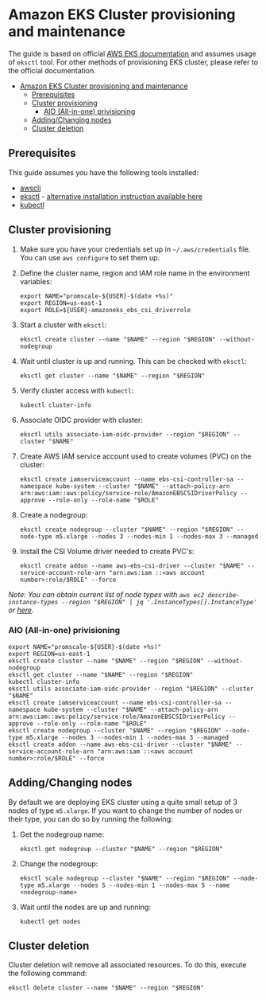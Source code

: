 # Amazon EKS Cluster provisioning and maintenance

The guide is based on official [AWS EKS documentation](https://docs.aws.amazon.com/eks/latest/userguide/getting-started.html) 
and assumes usage of `eksctl` tool. For other methods of provisioning
EKS cluster, please refer to the official documentation.

- [Amazon EKS Cluster provisioning and maintenance](#amazon-eks-cluster-provisioning-and-maintenance)
  - [Prerequisites](#prerequisites)
  - [Cluster provisioning](#cluster-provisioning)
    - [AIO (All-in-one) privisioning](#aio-all-in-one-privisioning)
  - [Adding/Changing nodes](#addingchanging-nodes)
  - [Cluster deletion](#cluster-deletion)

## Prerequisites

This guide assumes you have the following tools installed:

- [awscli](https://docs.aws.amazon.com/cli/latest/userguide/install-cliv2.html)
- [eksctl](https://github.com/weaveworks/eksctl) - [alternative installation instruction available here](https://docs.aws.amazon.com/eks/latest/userguide/eksctl.html)
- [kubectl](https://kubernetes.io/docs/tasks/tools/#kubectl)

## Cluster provisioning

1. Make sure you have your credentials set up in `~/.aws/credentials` file. You
can use `aws configure` to set them up.

2. Define the cluster name, region and IAM role name in the environment variables:

    ```shell
    export NAME="promscale-${USER}-$(date +%s)"
    export REGION=us-east-1
    export ROLE=${USER}-amazoneks_ebs_csi_driverrole
    ```

3. Start a cluster with `eksctl`:

    ```shell
    eksctl create cluster --name "$NAME" --region "$REGION" --without-nodegroup
    ```

4. Wait until cluster is up and running. This can be checked with `eksctl`:

    ```shell
    eksctl get cluster --name "$NAME" --region "$REGION"
    ```

5. Verify cluster access with `kubectl`:

    ```shell
    kubectl cluster-info
    ```

6. Associate OIDC provider with cluster:

    ```shell
    eksctl utils associate-iam-oidc-provider --region "$REGION" --cluster "$NAME"
    ```

7. Create AWS IAM service account used to create volumes (PVC) on the cluster:

    ```shell
    eksctl create iamserviceaccount --name ebs-csi-controller-sa --namespace kube-system --cluster "$NAME" --attach-policy-arn arn:aws:iam::aws:policy/service-role/AmazonEBSCSIDriverPolicy --approve --role-only --role-name "$ROLE"
    ```

8. Create a nodegroup:

    ```shell
    eksctl create nodegroup --cluster "$NAME" --region "$REGION" --node-type m5.xlarge --nodes 3 --nodes-min 1 --nodes-max 3 --managed
    ```

9. Install the CSI Volume driver needed to create PVC's:

    ```shell
    eksctl create addon --name aws-ebs-csi-driver --cluster "$NAME" --service-account-role-arn "arn:aws:iam ::<aws account number>:role/$ROLE" --force
    ```

_Note: You can obtain current list of node types with `aws ec2 describe-instance-types --region "$REGION" | jq '.InstanceTypes[].InstanceType'` or [here](https://aws.amazon.com/ec2/instance-types/)._

### AIO (All-in-one) privisioning

```shell
export NAME="promscale-${USER}-$(date +%s)"
export REGION=us-east-1
eksctl create cluster --name "$NAME" --region "$REGION" --without-nodegroup
eksctl get cluster --name "$NAME" --region "$REGION"
kubectl cluster-info
eksctl utils associate-iam-oidc-provider --region "$REGION" --cluster "$NAME"
eksctl create iamserviceaccount --name ebs-csi-controller-sa --namespace kube-system --cluster "$NAME" --attach-policy-arn arn:aws:iam::aws:policy/service-role/AmazonEBSCSIDriverPolicy --approve --role-only --role-name "$ROLE"
eksctl create nodegroup --cluster "$NAME" --region "$REGION" --node-type m5.xlarge --nodes 3 --nodes-min 1 --nodes-max 3 --managed
eksctl create addon --name aws-ebs-csi-driver --cluster "$NAME" --service-account-role-arn "arn:aws:iam ::<aws account number>:role/$ROLE" --force
```

## Adding/Changing nodes

By default we are deploying EKS cluster using a quite small setup of 3 nodes of
type `m5.xlarge`. If you want to change the number of nodes or their type, you
can do so by running the following:

1. Get the nodegroup name:

    ```shell
    eksctl get nodegroup --cluster "$NAME" --region "$REGION"
    ```

2. Change the nodegroup:

    ```shell
    eksctl scale nodegroup --cluster "$NAME" --region "$REGION" --node-type m5.xlarge --nodes 5 --nodes-min 1 --nodes-max 5 --name <nodegroup-name>
    ```

3. Wait until the nodes are up and running:

    ```shell
    kubectl get nodes
    ```

## Cluster deletion

Cluster deletion will remove all associated resources. To do this, execute the
following command:

```shell
eksctl delete cluster --name "$NAME" --region "$REGION"
```
